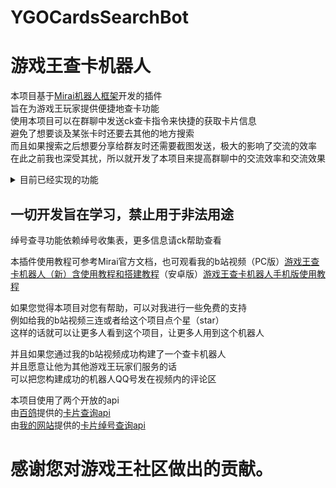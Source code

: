 # YGOCardsSearchBot
# 游戏王查卡机器人
本项目基于[Mirai机器人框架](https://github.com/mamoe/mirai)开发的插件  
旨在为游戏王玩家提供便捷地查卡功能  
使用本项目可以在群聊中发送ck查卡指令来快捷的获取卡片信息  
避免了想要谈及某张卡时还要去其他的地方搜索  
而且如果搜索之后想要分享给群友时还需要截图发送，极大的影响了交流的效率  
在此之前我也深受其扰，所以就开发了本项目来提高群聊中的交流效率和交流效果  
<details>
    <summary>目前已经实现的功能</summary>  

ck卡名查询对应的卡片信息  

ck卡名时可以只输入部分卡名（模糊查询）  

ck卡片绰号查询对应的卡片信息  

自动检查更新功能

兼容[MiraiAndroid](https://github.com/mzdluo123/MiraiAndroid)  

</details>


## 一切开发旨在学习，禁止用于非法用途 ##  

绰号查寻功能依赖绰号收集表，更多信息请ck帮助查看  

本插件使用教程可参考Mirai官方文档，也可观看我的b站视频（PC版）[游戏王查卡机器人（新）含使用教程和搭建教程](https://www.bilibili.com/video/BV18Y4y1u7nG)（安卓版）[游戏王查卡机器人手机版使用教程](https://www.bilibili.com/video/bv1od4y1Q7m1)

如果您觉得本项目对您有帮助，可以对我进行一些免费的支持  
例如给我的b站视频三连或者给这个项目点个星（star）  
这样的话就可以让更多人看到这个项目，让更多人用到这个机器人  

并且如果您通过我的b站视频成功构建了一个查卡机器人  
并且愿意让他为其他游戏王玩家们服务的话  
可以把您构建成功的机器人QQ号发在视频内的评论区  

本项目使用了两个开放的api  
由[百鸽](https://ygocdb.com)提供的[卡片查询api](https://ygocdb.com/api/v0/?search=咕)  
由[我的网站](http://www.bysz.link/ygo/search.html)提供的[卡片绰号查询api](http://www.bysz.link/ygo/search.php?api=true&search=高达)


# 感谢您对游戏王社区做出的贡献。

